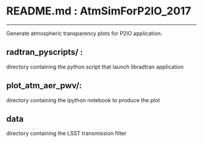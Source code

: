 # README.md : AtmSimForP2IO_2017
---------------------------------------------------


Generate atmospheric transparency plots for P2IO application.

## radtran\_pyscripts/ : 
directory containing the python script that launch libradtran application

## plot\_atm\_aer\_pwv/:
directory containing the ipython notebook to produce the plot

## data
directory containing the LSST transmission filter



